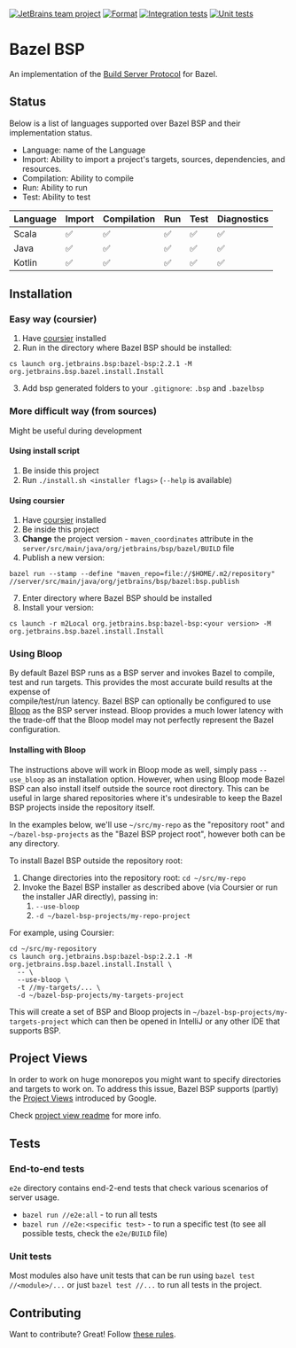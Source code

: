[![JetBrains team project](http://jb.gg/badges/team.svg)](https://confluence.jetbrains.com/display/ALL/JetBrains+on+GitHub)
[![Format](https://github.com/JetBrains/bazel-bsp/actions/workflows/format.yml/badge.svg)](https://github.com/JetBrains/bazel-bsp/actions/workflows/format.yml)
[![Integration tests](https://github.com/JetBrains/bazel-bsp/actions/workflows/integration-tests.yml/badge.svg)](https://github.com/JetBrains/bazel-bsp/actions/workflows/integration-tests.yml)
[![Unit tests](https://github.com/JetBrains/bazel-bsp/actions/workflows/unit-tests.yml/badge.svg)](https://github.com/JetBrains/bazel-bsp/actions/workflows/unit-tests.yml)

# Bazel BSP

An implementation of the [Build Server Protocol](https://github.com/build-server-protocol/build-server-protocol) for
Bazel.

## Status

Below is a list of languages supported over Bazel BSP and their implementation status.

- Language: name of the Language
- Import: Ability to import a project's targets, sources, dependencies, and resources.
- Compilation: Ability to compile
- Run: Ability to run
- Test: Ability to test

| Language | Import | Compilation | Run | Test | Diagnostics |
| - | - | - | - | - | - |
| Scala | ✅ | ✅ | ✅ | ✅ | ✅ |
| Java | ✅ | ✅ | ✅ | ✅ | ✅ |
| Kotlin | ✅ | ✅ | ✅ | ✅ | ✅ |

## Installation

### Easy way (coursier)

1. Have [coursier](https://get-coursier.io/docs/cli-installation) installed
2. Run in the directory where Bazel BSP should be installed:

```
cs launch org.jetbrains.bsp:bazel-bsp:2.2.1 -M org.jetbrains.bsp.bazel.install.Install
```

3. Add bsp generated folders to your `.gitignore`: `.bsp` and `.bazelbsp`

### More difficult way (from sources)

Might be useful during development

#### Using install script

1. Be inside this project
2. Run `./install.sh <installer flags>` (`--help` is available)

#### Using coursier

1. Have [coursier](https://get-coursier.io/docs/cli-installation) installed
2. Be inside this project
3. **Change** the project version - `maven_coordinates` attribute in
   the `server/src/main/java/org/jetbrains/bsp/bazel/BUILD` file
4. Publish a new version:

```
bazel run --stamp --define "maven_repo=file://$HOME/.m2/repository" //server/src/main/java/org/jetbrains/bsp/bazel:bsp.publish
```

7. Enter directory where Bazel BSP should be installed
8. Install your version:

```
cs launch -r m2Local org.jetbrains.bsp:bazel-bsp:<your version> -M org.jetbrains.bsp.bazel.install.Install
```

### Using Bloop

By default Bazel BSP runs as a BSP server and invokes Bazel to compile, test and run targets. 
This provides the most accurate build results at the expense of  
compile/test/run latency.  Bazel BSP can optionally be configured to use [Bloop](https://scalacenter.github.io/bloop/) 
as the BSP server instead. Bloop provides a much lower latency with the trade-off that the Bloop model
may not perfectly represent the Bazel configuration.

#### Installing with Bloop

The instructions above will work in Bloop mode as well, simply pass ``--use_bloop`` as an installation option.
However, when using Bloop mode Bazel BSP can also install itself outside the source root directory.  This can
be useful in large shared repositories where it's undesirable to keep the Bazel BSP projects inside the 
repository itself.

In the examples below, we'll use ``~/src/my-repo`` as the "repository root" and ``~/bazel-bsp-projects`` as the 
"Bazel BSP project root", however both can be any directory.

To install Bazel BSP outside the repository root:

1) Change directories into the repository root: ``cd ~/src/my-repo``
2) Invoke the Bazel BSP installer as described above (via Coursier or run the installer JAR directly), passing in:
   1) ``--use-bloop``
   2) ``-d ~/bazel-bsp-projects/my-repo-project``
   
For example, using Coursier:

```shell
cd ~/src/my-repository
cs launch org.jetbrains.bsp:bazel-bsp:2.2.1 -M org.jetbrains.bsp.bazel.install.Install \
  -- \
  --use-bloop \
  -t //my-targets/... \
  -d ~/bazel-bsp-projects/my-targets-project 
```

This will create a set of BSP and Bloop projects in ``~/bazel-bsp-projects/my-targets-project`` which can then be opened 
in IntelliJ or any other IDE that supports BSP.  

## Project Views

In order to work on huge monorepos you might want to specify directories and targets to work on. To address this issue,
Bazel BSP supports (partly) the [Project Views](https://ij.bazel.build/docs/project-views.html) introduced by Google.

Check [project view readme](executioncontext/projectview/README.md) for more info.

## Tests

### End-to-end tests

`e2e` directory contains end-2-end tests that check various scenarios of server usage.

- `bazel run //e2e:all` - to run all tests
- `bazel run //e2e:<specific test>` - to run a specific test (to see all possible tests, check the `e2e/BUILD` file)

### Unit tests

Most modules also have unit tests that can be run using `bazel test //<module>/...` or just `bazel test //...` to run
all tests in the project.

## Contributing

Want to contribute? Great! Follow [these rules](docs/dev/CONTRIBUTING.md).
